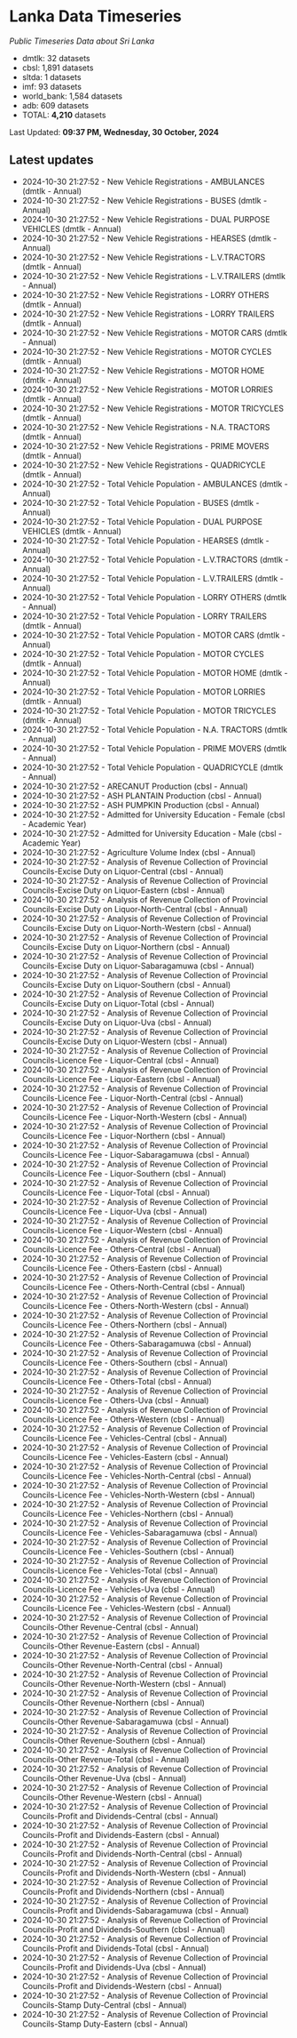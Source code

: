 # Lanka Data Timeseries
*Public Timeseries Data about Sri Lanka*

* dmtlk: 32 datasets
* cbsl: 1,891 datasets
* sltda: 1 datasets
* imf: 93 datasets
* world_bank: 1,584 datasets
* adb: 609 datasets
* TOTAL: **4,210** datasets

Last Updated: **09:37 PM, Wednesday, 30 October, 2024**

## Latest updates

* 2024-10-30 21:27:52 - New Vehicle Registrations - AMBULANCES (dmtlk - Annual)
* 2024-10-30 21:27:52 - New Vehicle Registrations - BUSES (dmtlk - Annual)
* 2024-10-30 21:27:52 - New Vehicle Registrations - DUAL PURPOSE VEHICLES (dmtlk - Annual)
* 2024-10-30 21:27:52 - New Vehicle Registrations - HEARSES (dmtlk - Annual)
* 2024-10-30 21:27:52 - New Vehicle Registrations - L.V.TRACTORS (dmtlk - Annual)
* 2024-10-30 21:27:52 - New Vehicle Registrations - L.V.TRAILERS (dmtlk - Annual)
* 2024-10-30 21:27:52 - New Vehicle Registrations - LORRY OTHERS (dmtlk - Annual)
* 2024-10-30 21:27:52 - New Vehicle Registrations - LORRY TRAILERS (dmtlk - Annual)
* 2024-10-30 21:27:52 - New Vehicle Registrations - MOTOR CARS (dmtlk - Annual)
* 2024-10-30 21:27:52 - New Vehicle Registrations - MOTOR CYCLES (dmtlk - Annual)
* 2024-10-30 21:27:52 - New Vehicle Registrations - MOTOR HOME (dmtlk - Annual)
* 2024-10-30 21:27:52 - New Vehicle Registrations - MOTOR LORRIES (dmtlk - Annual)
* 2024-10-30 21:27:52 - New Vehicle Registrations - MOTOR TRICYCLES (dmtlk - Annual)
* 2024-10-30 21:27:52 - New Vehicle Registrations - N.A. TRACTORS (dmtlk - Annual)
* 2024-10-30 21:27:52 - New Vehicle Registrations - PRIME MOVERS (dmtlk - Annual)
* 2024-10-30 21:27:52 - New Vehicle Registrations - QUADRICYCLE (dmtlk - Annual)
* 2024-10-30 21:27:52 - Total Vehicle Population - AMBULANCES (dmtlk - Annual)
* 2024-10-30 21:27:52 - Total Vehicle Population - BUSES (dmtlk - Annual)
* 2024-10-30 21:27:52 - Total Vehicle Population - DUAL PURPOSE VEHICLES (dmtlk - Annual)
* 2024-10-30 21:27:52 - Total Vehicle Population - HEARSES (dmtlk - Annual)
* 2024-10-30 21:27:52 - Total Vehicle Population - L.V.TRACTORS (dmtlk - Annual)
* 2024-10-30 21:27:52 - Total Vehicle Population - L.V.TRAILERS (dmtlk - Annual)
* 2024-10-30 21:27:52 - Total Vehicle Population - LORRY OTHERS (dmtlk - Annual)
* 2024-10-30 21:27:52 - Total Vehicle Population - LORRY TRAILERS (dmtlk - Annual)
* 2024-10-30 21:27:52 - Total Vehicle Population - MOTOR CARS (dmtlk - Annual)
* 2024-10-30 21:27:52 - Total Vehicle Population - MOTOR CYCLES (dmtlk - Annual)
* 2024-10-30 21:27:52 - Total Vehicle Population - MOTOR HOME (dmtlk - Annual)
* 2024-10-30 21:27:52 - Total Vehicle Population - MOTOR LORRIES (dmtlk - Annual)
* 2024-10-30 21:27:52 - Total Vehicle Population - MOTOR TRICYCLES (dmtlk - Annual)
* 2024-10-30 21:27:52 - Total Vehicle Population - N.A. TRACTORS (dmtlk - Annual)
* 2024-10-30 21:27:52 - Total Vehicle Population - PRIME MOVERS (dmtlk - Annual)
* 2024-10-30 21:27:52 - Total Vehicle Population - QUADRICYCLE (dmtlk - Annual)
* 2024-10-30 21:27:52 - ARECANUT Production (cbsl - Annual)
* 2024-10-30 21:27:52 - ASH PLANTAIN Production (cbsl - Annual)
* 2024-10-30 21:27:52 - ASH PUMPKIN Production (cbsl - Annual)
* 2024-10-30 21:27:52 - Admitted for University Education - Female (cbsl - Academic Year)
* 2024-10-30 21:27:52 - Admitted for University Education - Male (cbsl - Academic Year)
* 2024-10-30 21:27:52 - Agriculture Volume Index (cbsl - Annual)
* 2024-10-30 21:27:52 - Analysis of Revenue Collection of Provincial Councils-Excise Duty on Liquor-Central (cbsl - Annual)
* 2024-10-30 21:27:52 - Analysis of Revenue Collection of Provincial Councils-Excise Duty on Liquor-Eastern (cbsl - Annual)
* 2024-10-30 21:27:52 - Analysis of Revenue Collection of Provincial Councils-Excise Duty on Liquor-North-Central (cbsl - Annual)
* 2024-10-30 21:27:52 - Analysis of Revenue Collection of Provincial Councils-Excise Duty on Liquor-North-Western (cbsl - Annual)
* 2024-10-30 21:27:52 - Analysis of Revenue Collection of Provincial Councils-Excise Duty on Liquor-Northern (cbsl - Annual)
* 2024-10-30 21:27:52 - Analysis of Revenue Collection of Provincial Councils-Excise Duty on Liquor-Sabaragamuwa (cbsl - Annual)
* 2024-10-30 21:27:52 - Analysis of Revenue Collection of Provincial Councils-Excise Duty on Liquor-Southern (cbsl - Annual)
* 2024-10-30 21:27:52 - Analysis of Revenue Collection of Provincial Councils-Excise Duty on Liquor-Total (cbsl - Annual)
* 2024-10-30 21:27:52 - Analysis of Revenue Collection of Provincial Councils-Excise Duty on Liquor-Uva (cbsl - Annual)
* 2024-10-30 21:27:52 - Analysis of Revenue Collection of Provincial Councils-Excise Duty on Liquor-Western (cbsl - Annual)
* 2024-10-30 21:27:52 - Analysis of Revenue Collection of Provincial Councils-Licence Fee - Liquor-Central (cbsl - Annual)
* 2024-10-30 21:27:52 - Analysis of Revenue Collection of Provincial Councils-Licence Fee - Liquor-Eastern (cbsl - Annual)
* 2024-10-30 21:27:52 - Analysis of Revenue Collection of Provincial Councils-Licence Fee - Liquor-North-Central (cbsl - Annual)
* 2024-10-30 21:27:52 - Analysis of Revenue Collection of Provincial Councils-Licence Fee - Liquor-North-Western (cbsl - Annual)
* 2024-10-30 21:27:52 - Analysis of Revenue Collection of Provincial Councils-Licence Fee - Liquor-Northern (cbsl - Annual)
* 2024-10-30 21:27:52 - Analysis of Revenue Collection of Provincial Councils-Licence Fee - Liquor-Sabaragamuwa (cbsl - Annual)
* 2024-10-30 21:27:52 - Analysis of Revenue Collection of Provincial Councils-Licence Fee - Liquor-Southern (cbsl - Annual)
* 2024-10-30 21:27:52 - Analysis of Revenue Collection of Provincial Councils-Licence Fee - Liquor-Total (cbsl - Annual)
* 2024-10-30 21:27:52 - Analysis of Revenue Collection of Provincial Councils-Licence Fee - Liquor-Uva (cbsl - Annual)
* 2024-10-30 21:27:52 - Analysis of Revenue Collection of Provincial Councils-Licence Fee - Liquor-Western (cbsl - Annual)
* 2024-10-30 21:27:52 - Analysis of Revenue Collection of Provincial Councils-Licence Fee - Others-Central (cbsl - Annual)
* 2024-10-30 21:27:52 - Analysis of Revenue Collection of Provincial Councils-Licence Fee - Others-Eastern (cbsl - Annual)
* 2024-10-30 21:27:52 - Analysis of Revenue Collection of Provincial Councils-Licence Fee - Others-North-Central (cbsl - Annual)
* 2024-10-30 21:27:52 - Analysis of Revenue Collection of Provincial Councils-Licence Fee - Others-North-Western (cbsl - Annual)
* 2024-10-30 21:27:52 - Analysis of Revenue Collection of Provincial Councils-Licence Fee - Others-Northern (cbsl - Annual)
* 2024-10-30 21:27:52 - Analysis of Revenue Collection of Provincial Councils-Licence Fee - Others-Sabaragamuwa (cbsl - Annual)
* 2024-10-30 21:27:52 - Analysis of Revenue Collection of Provincial Councils-Licence Fee - Others-Southern (cbsl - Annual)
* 2024-10-30 21:27:52 - Analysis of Revenue Collection of Provincial Councils-Licence Fee - Others-Total (cbsl - Annual)
* 2024-10-30 21:27:52 - Analysis of Revenue Collection of Provincial Councils-Licence Fee - Others-Uva (cbsl - Annual)
* 2024-10-30 21:27:52 - Analysis of Revenue Collection of Provincial Councils-Licence Fee - Others-Western (cbsl - Annual)
* 2024-10-30 21:27:52 - Analysis of Revenue Collection of Provincial Councils-Licence Fee - Vehicles-Central (cbsl - Annual)
* 2024-10-30 21:27:52 - Analysis of Revenue Collection of Provincial Councils-Licence Fee - Vehicles-Eastern (cbsl - Annual)
* 2024-10-30 21:27:52 - Analysis of Revenue Collection of Provincial Councils-Licence Fee - Vehicles-North-Central (cbsl - Annual)
* 2024-10-30 21:27:52 - Analysis of Revenue Collection of Provincial Councils-Licence Fee - Vehicles-North-Western (cbsl - Annual)
* 2024-10-30 21:27:52 - Analysis of Revenue Collection of Provincial Councils-Licence Fee - Vehicles-Northern (cbsl - Annual)
* 2024-10-30 21:27:52 - Analysis of Revenue Collection of Provincial Councils-Licence Fee - Vehicles-Sabaragamuwa (cbsl - Annual)
* 2024-10-30 21:27:52 - Analysis of Revenue Collection of Provincial Councils-Licence Fee - Vehicles-Southern (cbsl - Annual)
* 2024-10-30 21:27:52 - Analysis of Revenue Collection of Provincial Councils-Licence Fee - Vehicles-Total (cbsl - Annual)
* 2024-10-30 21:27:52 - Analysis of Revenue Collection of Provincial Councils-Licence Fee - Vehicles-Uva (cbsl - Annual)
* 2024-10-30 21:27:52 - Analysis of Revenue Collection of Provincial Councils-Licence Fee - Vehicles-Western (cbsl - Annual)
* 2024-10-30 21:27:52 - Analysis of Revenue Collection of Provincial Councils-Other Revenue-Central (cbsl - Annual)
* 2024-10-30 21:27:52 - Analysis of Revenue Collection of Provincial Councils-Other Revenue-Eastern (cbsl - Annual)
* 2024-10-30 21:27:52 - Analysis of Revenue Collection of Provincial Councils-Other Revenue-North-Central (cbsl - Annual)
* 2024-10-30 21:27:52 - Analysis of Revenue Collection of Provincial Councils-Other Revenue-North-Western (cbsl - Annual)
* 2024-10-30 21:27:52 - Analysis of Revenue Collection of Provincial Councils-Other Revenue-Northern (cbsl - Annual)
* 2024-10-30 21:27:52 - Analysis of Revenue Collection of Provincial Councils-Other Revenue-Sabaragamuwa (cbsl - Annual)
* 2024-10-30 21:27:52 - Analysis of Revenue Collection of Provincial Councils-Other Revenue-Southern (cbsl - Annual)
* 2024-10-30 21:27:52 - Analysis of Revenue Collection of Provincial Councils-Other Revenue-Total (cbsl - Annual)
* 2024-10-30 21:27:52 - Analysis of Revenue Collection of Provincial Councils-Other Revenue-Uva (cbsl - Annual)
* 2024-10-30 21:27:52 - Analysis of Revenue Collection of Provincial Councils-Other Revenue-Western (cbsl - Annual)
* 2024-10-30 21:27:52 - Analysis of Revenue Collection of Provincial Councils-Profit and Dividends-Central (cbsl - Annual)
* 2024-10-30 21:27:52 - Analysis of Revenue Collection of Provincial Councils-Profit and Dividends-Eastern (cbsl - Annual)
* 2024-10-30 21:27:52 - Analysis of Revenue Collection of Provincial Councils-Profit and Dividends-North-Central (cbsl - Annual)
* 2024-10-30 21:27:52 - Analysis of Revenue Collection of Provincial Councils-Profit and Dividends-North-Western (cbsl - Annual)
* 2024-10-30 21:27:52 - Analysis of Revenue Collection of Provincial Councils-Profit and Dividends-Northern (cbsl - Annual)
* 2024-10-30 21:27:52 - Analysis of Revenue Collection of Provincial Councils-Profit and Dividends-Sabaragamuwa (cbsl - Annual)
* 2024-10-30 21:27:52 - Analysis of Revenue Collection of Provincial Councils-Profit and Dividends-Southern (cbsl - Annual)
* 2024-10-30 21:27:52 - Analysis of Revenue Collection of Provincial Councils-Profit and Dividends-Total (cbsl - Annual)
* 2024-10-30 21:27:52 - Analysis of Revenue Collection of Provincial Councils-Profit and Dividends-Uva (cbsl - Annual)
* 2024-10-30 21:27:52 - Analysis of Revenue Collection of Provincial Councils-Profit and Dividends-Western (cbsl - Annual)
* 2024-10-30 21:27:52 - Analysis of Revenue Collection of Provincial Councils-Stamp Duty-Central (cbsl - Annual)
* 2024-10-30 21:27:52 - Analysis of Revenue Collection of Provincial Councils-Stamp Duty-Eastern (cbsl - Annual)